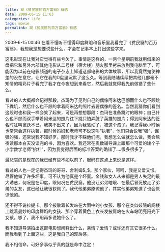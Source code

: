 ```yaml
---
title: 观《贫民窟的百万富翁》有感 
date: 2009-06-15 11:03
categories: Life
tags: movie
permalink: 观《贫民窟的百万富翁》有感
---
```



2009-6-15 00:46
在看不懂听不懂得印度舞蹈和音乐里我看完了《贫民窟的百万富翁》，我想我是想要说些什么，才会在记事本上打出这些字来。

这电影现在让我对它觉得有些亏欠了。事情是这样的，一两个星期前我就用借来的盘把它和另外六部其他电影从二号楼（宿舍楼）朋友那里拷来放到我电脑里了，可能因为以前在电影频道的电子杂志上知道这部电影的大体故事，所以我竟然鬼使神差的没在意它，让它在我的D盘里沉默了这么久。等到我陆陆续续把其他几部毫不知情的精彩片子看完了我才在今夜想到来看它，然后我就觉得我先前做错了些什么。

看过的人大概都会记得那段，杰玛为了见到自己的偶像阿米达巴彻而什么也不顾跳下粪坑，然后什么也不顾的拿着阿米达的照片去要偶像的签名。当然我猜你们看到这段时也和我一样会笑了起来，可是再想想那段：杰玛在准备跳时的眼神；自己什么也不顾而双手举着阿米达的照片往下跳只怕弄脏了英雄的照片；得到阿米达的签名时狂叫雀跃不已。我笑不出来了，因为我感动了，被这个孩子。我记得我小时侯也常常会这样执著，那时候妈妈和老师可不说这叫“执著”，他们只会说我“强”，倔强的强，还常说我不知好歹。那时我才不睬他们呢，我想怎么做就怎么做，我会熬夜读那本白天没读完的书，因为喜欢。我还常在奥数辅导课上跟那个可爱的矮个子小学数学老师“抬杠”，因为我觉得后面的标准答案的确错了....很多很多了。

最悲哀的是现在的我已经有些不如以前了，起码在这点上来说是这样。

看过的人也一定记得杰玛的哥哥，舍利姆$_$。那个家伙，呵呵，我是又爱又恨。尽管他做了许多坏事，可不认为他真是个坏蛋。金钱和女人从来都是男人失足的最大诱惑，何况是在印度，跟何况在贫民窟。他没让弟弟瞎眼、在最后冒死放走了弟弟的女友，这已经让我很钦佩了。我代他弟弟原谅他了，其实他弟弟知道了也会原谅他的。

还不得不说拉提卡。那个披散着长发站在大雨中的小女孩、那个在类似妓院的阁楼上跳着曼妙的印度舞蹈的女孩、那个穿着黄色上衣长发披肩站在火车站明亮阳光下女孩。够了，我不用再多说她什么了。

我不知道导演拍出这部电影想阐释出什么，亲情？爱情？或许还有其它很多什么。而我看到了上面这些，这是我自己的观后感。

我不相信命，可好多事似乎真的就是命中注定！